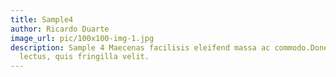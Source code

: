```yaml
---
title: Sample4
author: Ricardo Duarte
image_url: pic/100x100-img-1.jpg
description: Sample 4 Maecenas facilisis eleifend massa ac commodo.Donec at ullamcorper
  lectus, quis fringilla velit.
---
```


